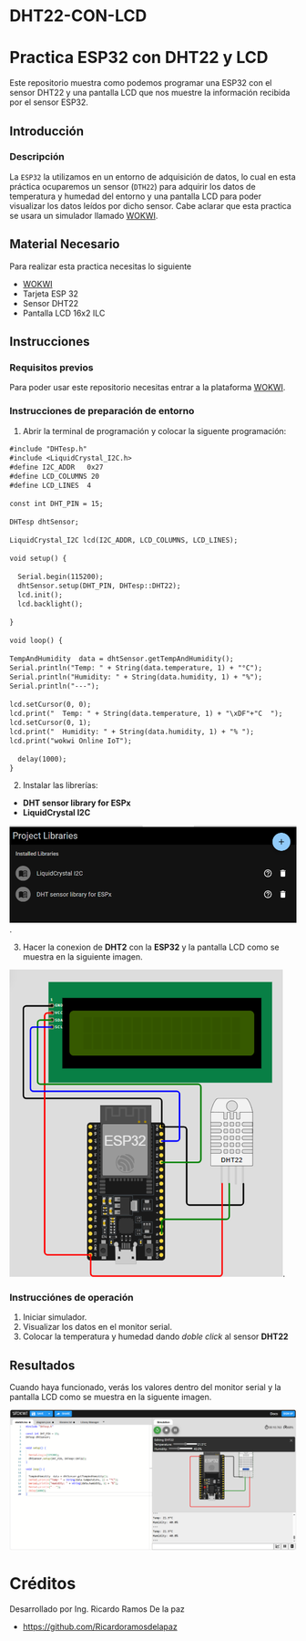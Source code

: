 # DHT22-CON-LCD

# Practica ESP32 con DHT22 y LCD
Este repositorio muestra como podemos programar una ESP32 con el sensor DHT22 y una pantalla LCD que nos muestre la información recibida por el sensor ESP32.

## Introducción

### Descripción

La ```ESP32``` la utilizamos en un entorno de adquisición de datos, lo cual en esta práctica ocuparemos un sensor (```DTH22```) para adquirir los datos de temperatura y humedad del entorno y una pantalla LCD para poder visualizar los datos leídos por dicho sensor.  Cabe aclarar que esta practica se usara un simulador llamado [WOKWI](https://https://wokwi.com/).


## Material Necesario

Para realizar esta practica necesitas lo siguiente

- [WOKWI](https://https://wokwi.com/)
- Tarjeta ESP 32
- Sensor DHT22
- Pantalla LCD 16x2 ILC



## Instrucciones

### Requisitos previos

Para poder usar este repositorio necesitas entrar a la plataforma [WOKWI](https://https://wokwi.com/).


### Instrucciones de preparación de entorno 

1. Abrir la terminal de programación y colocar la siguente programación:

```
#include "DHTesp.h"
#include <LiquidCrystal_I2C.h>
#define I2C_ADDR   0x27
#define LCD_COLUMNS 20
#define LCD_LINES  4

const int DHT_PIN = 15;

DHTesp dhtSensor;

LiquidCrystal_I2C lcd(I2C_ADDR, LCD_COLUMNS, LCD_LINES);

void setup() {

  Serial.begin(115200);
  dhtSensor.setup(DHT_PIN, DHTesp::DHT22);
  lcd.init();
  lcd.backlight();

}

void loop() {

TempAndHumidity  data = dhtSensor.getTempAndHumidity();
Serial.println("Temp: " + String(data.temperature, 1) + "°C");
Serial.println("Humidity: " + String(data.humidity, 1) + "%");
Serial.println("---");

lcd.setCursor(0, 0);
lcd.print("  Temp: " + String(data.temperature, 1) + "\xDF"+"C  ");
lcd.setCursor(0, 1);
lcd.print("  Humidity: " + String(data.humidity, 1) + "% ");
lcd.print("wokwi Online IoT");

  delay(1000);
}

```
2. Instalar las librerías:
-  **DHT sensor library for ESPx**
- **LiquidCrystal I2C**

![](https://github.com/Ricardoramosdelapaz/DHT22-CON-LCD/blob/main/Captura%20lib.PNG?raw=true).

3. Hacer la conexion de **DHT2** con la **ESP32** y la pantalla LCD como se muestra en la siguiente imagen.

![](https://github.com/Ricardoramosdelapaz/DHT22-CON-LCD/blob/main/Captura%20con.PNG?raw=true).

### Instrucciónes de operación

1. Iniciar simulador.
2. Visualizar los datos en el monitor serial.
3. Colocar la temperatura y humedad dando *doble click* al sensor **DHT22** 

## Resultados

Cuando haya funcionado, verás los valores dentro del monitor serial y la pantalla LCD como se muestra en la siguente imagen.

![](https://github.com/Ricardoramosdelapaz/PracticaDHT/blob/main/resultado.PNG?raw=true)



# Créditos

Desarrollado por Ing. Ricardo Ramos De la paz

- https://github.com/Ricardoramosdelapaz
